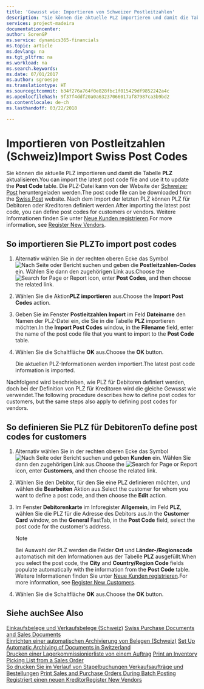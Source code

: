 ```yaml
---
title: 'Gewusst wie: Importieren von Schweizer Postleitzahlen'
description: "Sie können die aktuelle PLZ importieren und damit die Tabelle **PLZ** aktualisieren. Die PLZ-Datei kann von der Website der Schweizer Post heruntergeladen werden. Nach dem Import der letzten PLZ können PLZ für Debitoren oder Kreditoren definiert werden."
services: project-madeira
documentationcenter: 
author: SorenGP
ms.service: dynamics365-financials
ms.topic: article
ms.devlang: na
ms.tgt_pltfrm: na
ms.workload: na
ms.search.keywords: 
ms.date: 07/01/2017
ms.author: sgroespe
ms.translationtype: HT
ms.sourcegitcommit: b34f276a764f0e828fbc1f015429df9852242a4c
ms.openlocfilehash: 9f37f4ddf20a0a63237066017af87987ca3b9bd2
ms.contentlocale: de-ch
ms.lasthandoff: 03/22/2018

---
```

# <a name="import-swiss-post-codes"></a><span data-ttu-id="b2c2b-105">Importieren von Postleitzahlen (Schweiz)</span><span class="sxs-lookup"><span data-stu-id="b2c2b-105">Import Swiss Post Codes</span></span>
<span data-ttu-id="b2c2b-106">Sie können die aktuelle PLZ importieren und damit die Tabelle **PLZ** aktualisieren.</span><span class="sxs-lookup"><span data-stu-id="b2c2b-106">You can import the latest post code file and use it to update the **Post Code** table.</span></span> <span data-ttu-id="b2c2b-107">Die PLZ-Datei kann von der Website der [Schweizer Post](http://go.microsoft.com/fwlink/?LinkId=150292) heruntergeladen werden.</span><span class="sxs-lookup"><span data-stu-id="b2c2b-107">The post code file can be downloaded from the [Swiss Post](http://go.microsoft.com/fwlink/?LinkId=150292) website.</span></span> <span data-ttu-id="b2c2b-108">Nach dem Import der letzten PLZ können PLZ für Debitoren oder Kreditoren definiert werden.</span><span class="sxs-lookup"><span data-stu-id="b2c2b-108">After importing the latest post code, you can define post codes for customers or vendors.</span></span> <span data-ttu-id="b2c2b-109">Weitere Informationen finden Sie unter [Neue Kunden registrieren](../../purchasing-how-register-new-vendors.md).</span><span class="sxs-lookup"><span data-stu-id="b2c2b-109">For more information, see [Register New Vendors](../../purchasing-how-register-new-vendors.md).</span></span>  

## <a name="to-import-post-codes"></a><span data-ttu-id="b2c2b-110">So importieren Sie PLZ</span><span class="sxs-lookup"><span data-stu-id="b2c2b-110">To import post codes</span></span>  

1.  <span data-ttu-id="b2c2b-111">Alternativ wählen Sie in der rechten oberen Ecke das Symbol ![Nach Seite oder Bericht suchen](../../media/ui-search/search_small.png "Nach Seite oder Bericht suchen") und geben die **Postleitzahlen-Codes** ein. Wählen Sie dann den zugehörigen Link aus.</span><span class="sxs-lookup"><span data-stu-id="b2c2b-111">Choose the ![Search for Page or Report](../../media/ui-search/search_small.png "Search for Page or Report icon") icon, enter **Post Codes**, and then choose the related link.</span></span>  
2.  <span data-ttu-id="b2c2b-112">Wählen Sie die Aktion**PLZ importieren** aus.</span><span class="sxs-lookup"><span data-stu-id="b2c2b-112">Choose the **Import Post Codes** action.</span></span>  
3.  <span data-ttu-id="b2c2b-113">Geben Sie im Fenster **Postleitzahlen Import** im Feld **Dateiname** den Namen der PLZ-Datei ein, die Sie in die Tabelle **PLZ** importieren möchten.</span><span class="sxs-lookup"><span data-stu-id="b2c2b-113">In the **Import Post Codes** window, in the **Filename** field, enter the name of the post code file that you want to import to the **Post Code** table.</span></span>  
4.  <span data-ttu-id="b2c2b-114">Wählen Sie die Schaltfläche **OK** aus.</span><span class="sxs-lookup"><span data-stu-id="b2c2b-114">Choose the **OK** button.</span></span>  

    <span data-ttu-id="b2c2b-115">Die aktuellen PLZ-Informationen werden importiert.</span><span class="sxs-lookup"><span data-stu-id="b2c2b-115">The latest post code information is imported.</span></span>  

<span data-ttu-id="b2c2b-116">Nachfolgend wird beschrieben, wie PLZ für Debitoren definiert werden, doch bei der Definition von PLZ für Kreditoren wird die gleiche Gewusst wie verwendet.</span><span class="sxs-lookup"><span data-stu-id="b2c2b-116">The following procedure describes how to define post codes for customers, but the same steps also apply to defining post codes for vendors.</span></span>  

## <a name="to-define-post-codes-for-customers"></a><span data-ttu-id="b2c2b-117">So definieren Sie PLZ für Debitoren</span><span class="sxs-lookup"><span data-stu-id="b2c2b-117">To define post codes for customers</span></span>  

1.  <span data-ttu-id="b2c2b-118">Alternativ wählen Sie in der rechten oberen Ecke das Symbol ![Nach Seite oder Bericht suchen](../../media/ui-search/search_small.png "Nach Seite oder Bericht suchen") und geben **Kunden** ein. Wählen Sie dann den zugehörigen Link aus.</span><span class="sxs-lookup"><span data-stu-id="b2c2b-118">Choose the ![Search for Page or Report](../../media/ui-search/search_small.png "Search for Page or Report icon") icon, enter **Customers**, and then choose the related link.</span></span>  
2.  <span data-ttu-id="b2c2b-119">Wählen Sie den Debitor, für den Sie eine PLZ definieren möchten, und wählen die **Bearbeiten** Aktion aus.</span><span class="sxs-lookup"><span data-stu-id="b2c2b-119">Select the customer for whom you want to define a post code, and then choose the **Edit** action.</span></span>  
3.  <span data-ttu-id="b2c2b-120">Im Fenster **Debitorenkarte** im Inforegister **Allgemein**, im Feld **PLZ**, wählen Sie die PLZ für die Adresse des Debitors aus.</span><span class="sxs-lookup"><span data-stu-id="b2c2b-120">In the **Customer Card** window, on the **General** FastTab, in the **Post Code** field, select the post code for the customer's address.</span></span>  

    > [!NOTE]  
    >  <span data-ttu-id="b2c2b-121">Bei Auswahl der PLZ werden die Felder **Ort** und **Länder-/Regionscode** automatisch mit den Informationen aus der Tabelle **PLZ** ausgefüllt.</span><span class="sxs-lookup"><span data-stu-id="b2c2b-121">When you select the post code, the **City** and **Country/Region Code** fields populate automatically with the information from the **Post Code** table.</span></span> <span data-ttu-id="b2c2b-122">Weitere Informationen finden Sie unter [Neue Kunden registrieren](../../sales-how-register-new-customers.md).</span><span class="sxs-lookup"><span data-stu-id="b2c2b-122">For more information, see [Register New Customers](../../sales-how-register-new-customers.md).</span></span>  

4.  <span data-ttu-id="b2c2b-123">Wählen Sie die Schaltfläche **OK** aus.</span><span class="sxs-lookup"><span data-stu-id="b2c2b-123">Choose the **OK** button.</span></span>  

## <a name="see-also"></a><span data-ttu-id="b2c2b-124">Siehe auch</span><span class="sxs-lookup"><span data-stu-id="b2c2b-124">See Also</span></span>   
 <span data-ttu-id="b2c2b-125">[Einkaufsbelege und Verkaufsbelege (Schweiz)](swiss-purchase-documents-and-sales-documents.md) </span><span class="sxs-lookup"><span data-stu-id="b2c2b-125">[Swiss Purchase Documents and Sales Documents](swiss-purchase-documents-and-sales-documents.md) </span></span>  
 <span data-ttu-id="b2c2b-126">[Einrichten einer automatischen Archivierung von Belegen (Schweiz)](how-to-set-up-automatic-archiving-of-documents-in-switzerland.md) </span><span class="sxs-lookup"><span data-stu-id="b2c2b-126">[Set Up Automatic Archiving of Documents in Switzerland](how-to-set-up-automatic-archiving-of-documents-in-switzerland.md) </span></span>  
 <span data-ttu-id="b2c2b-127">[Drucken einer Lagerkommissionierliste von einem Auftrag](how-to-print-an-inventory-picking-list-from-a-sales-order.md) </span><span class="sxs-lookup"><span data-stu-id="b2c2b-127">[Print an Inventory Picking List from a Sales Order](how-to-print-an-inventory-picking-list-from-a-sales-order.md) </span></span>  
 <span data-ttu-id="b2c2b-128">[So drucken Sie im Verlauf von Stapelbuchungen Verkaufsaufträge und Bestellungen](how-to-print-sales-and-purchase-orders-during-batch-posting.md) </span><span class="sxs-lookup"><span data-stu-id="b2c2b-128">[Print Sales and Purchase Orders During Batch Posting](how-to-print-sales-and-purchase-orders-during-batch-posting.md) </span></span>  
 [<span data-ttu-id="b2c2b-129">Registriert einen neuen Kreditor</span><span class="sxs-lookup"><span data-stu-id="b2c2b-129">Register New Vendors</span></span>](../../purchasing-how-register-new-vendors.md)  

